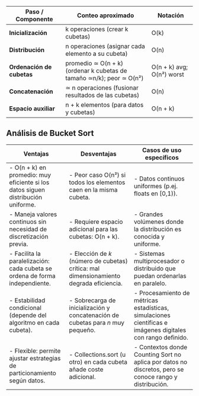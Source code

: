 | Paso / Componente         | Conteo aproximado                                         | Notación                   |
|---------------------------|-----------------------------------------------------------|----------------------------|
| **Inicialización**        | k operaciones (crear k cubetas)                           | O(k)                       |
| **Distribución**          | n operaciones (asignar cada elemento a su cubeta)         | O(n)                       |
| **Ordenación de cubetas** | promedio ≃ O(n + k) (ordenar k cubetas de tamaño ≃n/k); peor ≃ O(n²) | O(n + k) avg; O(n²) worst  |
| **Concatenación**         | ≃ n operaciones (fusionar resultados de las cubetas)      | O(n)                       |
| **Espacio auxiliar**      | n + k elementos (para datos y cubetas)                    | O(n + k)                   |


## Análisis de Bucket Sort

| Ventajas                                                                                  | Desventajas                                                                                       | Casos de uso específicos                                                                                 |
|---------------------------------------------------------------------------------------------|-------------------------------------------------------------------------------------------------------|-------------------------------------------------------------------------------------------------------------|
| - O(n + k) en promedio: muy eficiente si los datos siguen distribución uniforme.           | - Peor caso O(n²) si todos los elementos caen en la misma cubeta.                                      | - Datos continuos uniformes (p.ej. floats en [0,1)).                                                        |
| - Maneja valores continuos sin necesidad de discretización previa.                         | - Requiere espacio adicional para las cubetas: O(n + k).                                               | - Grandes volúmenes donde la distribución es conocida y uniforme.                                           |
| - Facilita la paralelización: cada cubeta se ordena de forma independiente.               | - Elección de _k_ (número de cubetas) crítica: mal dimensionamiento degrada eficiencia.               | - Sistemas multiprocesador o distribuido que puedan ordenarlas en paralelo.                                 |
| - Estabilidad condicional (depende del algoritmo en cada cubeta).                           | - Sobrecarga de inicialización y concatenación de cubetas para _n_ muy pequeño.                       | - Procesamiento de métricas estadísticas, simulaciones científicas e imágenes digitales con rango definido. |
| - Flexible: permite ajustar estrategias de particionamiento según datos.                   | - Collections.sort (u otro) en cada cubeta añade coste adicional.                                      | - Contextos donde Counting Sort no aplica por datos no discretos, pero se conoce rango y distribución.      |